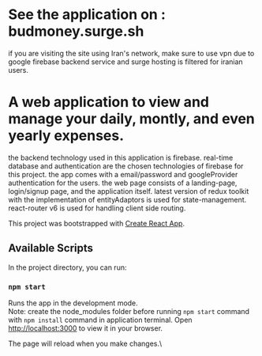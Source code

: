 # See the application on : budmoney.surge.sh
if you are visiting the site using Iran's network, make sure to use vpn due to google firebase backend service and surge hosting is filtered for iranian users.

# A web application to view and manage your daily, montly, and even yearly expenses.

the backend technology used in this application is firebase. real-time database and authentication are the chosen technologies of firebase for this project. the app comes with a email/password and googleProvider authentication for the users.
the web page consists of a landing-page, login/signup page, and the application itself.
latest version of redux toolkit with the implementation of entityAdaptors is used for state-management.
react-router v6 is used for handling client side routing.


This project was bootstrapped with [Create React App](https://github.com/facebook/create-react-app).

## Available Scripts

In the project directory, you can run:

### `npm start`

Runs the app in the development mode.\
Note: create the node_modules folder before running `npm start` command with `npm install` command in application terminal.
Open [http://localhost:3000](http://localhost:3000) to view it in your browser.

The page will reload when you make changes.\
